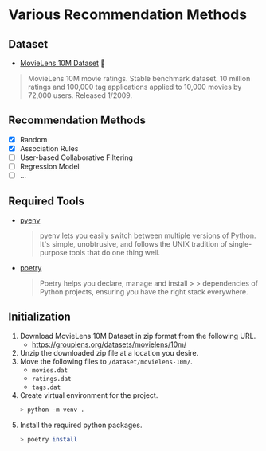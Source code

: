 # Various Recommendation Methods

## Dataset
- [MovieLens 10M Dataset](https://grouplens.org/datasets/movielens/10m/) :movie_camera:
> MovieLens 10M movie ratings. Stable benchmark dataset. 10 million ratings and 100,000 tag applications applied to 10,000 movies by 72,000 users. Released 1/2009.

## Recommendation Methods

- [x] Random
- [x] Association Rules
- [ ] User-based Collaborative Filtering
- [ ] Regression Model
- [ ] ...

## Required Tools

- [pyenv](https://github.com/pyenv/pyenv)
   > pyenv lets you easily switch between multiple versions of Python. It's simple, unobtrusive, and follows the UNIX tradition of single-purpose tools that do one thing well.

- [poetry](https://github.com/python-poetry/poetry)
   > Poetry helps you declare, manage and install > > dependencies of Python projects, ensuring you have the right stack everywhere.

## Initialization

1. Download MovieLens 10M Dataset in zip format from the following URL.
   - https://grouplens.org/datasets/movielens/10m/
2. Unzip the downloaded zip file at a location you desire.
3. Move the following files to `/dataset/movielens-10m/`.
   - `movies.dat`
   - `ratings.dat`
   - `tags.dat`
4. Create virtual environment for the project.
   ```sh
   > python -m venv .
   ```
5. Install the required python packages.
   ```sh
   > poetry install
   ``` 